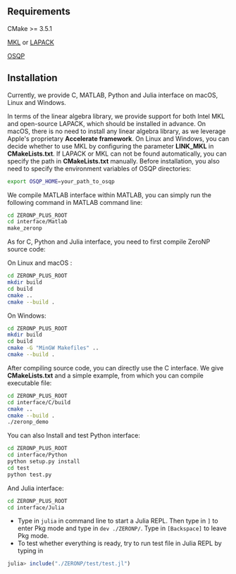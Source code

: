 ## Requirements

CMake  >= 3.5.1

[MKL](https://www.intel.com/content/www/us/en/developer/tools/oneapi/onemkl-download.html) or [LAPACK](https://netlib.org/lapack/explore-html/index.html)  

[OSQP](https://osqp.org)

## Installation

Currently, we provide C, MATLAB, Python and Julia interface on macOS, Linux and Windows. 

In terms of the linear algebra library, we provide support for both Intel MKL and open-source LAPACK, which should be installed in advance. On macOS, there is no need to install any linear algebra library, as we leverage Apple's proprietary **Accelerate framework**. On Linux and Windows, you can decide whether to use MKL by configuring the parameter **LINK_MKL** in **CMakeLists.txt**. If LAPACK or MKL can not be found automatically, you can specify the path in **CMakeLists.txt** manually. Before installation, you also need to specify the environment variables of OSQP directories:

```bash
export OSQP_HOME=your_path_to_osqp
```

We compile MATLAB interface within MATLAB, you can simply run the following command in MATLAB command line:

```bash
cd ZERONP_PLUS_ROOT
cd interface/Matlab
make_zeronp
```

As for C, Python and Julia interface, you need to first compile ZeroNP source code:

On Linux and macOS :

```bash
cd ZERONP_PLUS_ROOT
mkdir build
cd build
cmake ..
cmake --build .
```

On Windows:

```bash
cd ZERONP_PLUS_ROOT
mkdir build
cd build
cmake -G "MinGW Makefiles" ..
cmake --build .
```

After compiling source code, you can directly use the C interface. We give **CMakeLists.txt** and a simple example, from which you can compile executable file:

```bash
cd ZERONP_PLUS_ROOT
cd interface/C/build
cmake ..
cmake --build .
./zeronp_demo
```

You can also Install and test Python interface:

```bash
cd ZERONP_PLUS_ROOT
cd interface/Python
python setup.py install
cd test
python test.py
```

And Julia interface:
```bash
cd ZERONP_PLUS_ROOT
cd interface/Julia
```

- Type in `julia` in command line to start a Julia REPL. Then type in `]` to enter Pkg mode and type in `dev ./ZERONP/`. Type in `[Backspace]` to leave Pkg mode.
- To test whether everything is ready, try to run test file in Julia REPL by typing in
```julia
julia> include("./ZERONP/test/test.jl")
```
